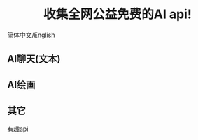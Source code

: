 <h1 align="center">收集全网公益免费的AI api!</h1>

简体中文/[English](readme-en.md)

## AI聊天(文本) ##

## AI绘画 ##

## 其它 ##

[有趣api](funny.md)
